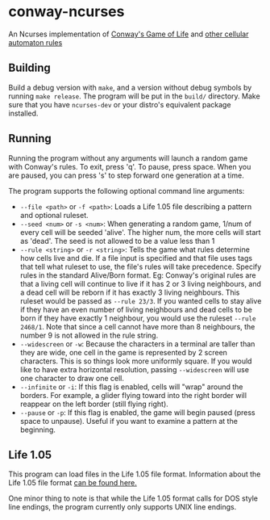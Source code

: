 # conway-ncurses
An Ncurses implementation of [Conway's Game of Life](https://en.wikipedia.org/wiki/Conway's_Game_of_Life) and [other cellular automaton rules](http://conwaylife.com/wiki/Rules)

## Building
Build a debug version with `make`, and a version without debug symbols by running `make release`.  The program will be put in the `build/` directory.  Make sure that you have `ncurses-dev` or your distro's equivalent package installed.

## Running
Running the program without any arguments will launch a random game with Conway's rules.  To exit, press 'q'.  To pause, press space.  When you are paused, you can press 's' to step forward one generation at a time.

The program supports the following optional command line arguments:
* `--file <path>` or `-f <path>`:  Loads a Life 1.05 file describing a pattern and optional ruleset.
* `--seed <num>` or `-s <num>`:  When generating a random game, 1/num of every cell will be seeded 'alive'.  The higher num, the more cells will start as 'dead'.  The seed is not allowed to be a value less than 1
* `--rule <string>` or `-r <string>`:  Tells the game what rules determine how cells live and die.  If a file input is specified and that file uses tags that tell what ruleset to use, the file's rules will take precedence.  Specify rules in the standard Alive/Born format.  Eg:  Conway's original rules are that a living cell will continue to live if it has 2 or 3 living neighbours, and a dead cell will be reborn if it has exactly 3 living neighbours.  This ruleset would be passed as `--rule 23/3`.  If you wanted cells to stay alive if they have an even number of living neighbours and dead cells to be born if they have exactly 1 neighbour, you would use the ruleset `--rule 2468/1`.  Note that since a cell cannot have more than 8 neighbours, the number 9 is not allowed in the rule string.
* `--widescreen` or `-w`:  Because the characters in a terminal are taller than they are wide, one cell in the game is represented by 2 screen characters.  This is so things look more uniformly square.  If you would like to have extra horizontal resolution, passing `--widescreen` will use one character to draw one cell.
* `--infinite` or `-i`:  If this flag is enabled, cells will "wrap" around the borders.  For example, a glider flying toward into the right border will reappear on the left border (still flying right).
* `--pause` or `-p`:  If this flag is enabled, the game will begin paused (press space to unpause).  Useful if you want to examine a pattern at the beginning.

## Life 1.05
This program can load files in the Life 1.05 file format.  Information about the Life 1.05 file format [can be found here.](http://conwaylife.com/wiki/Life_1.05)

One minor thing to note is that while the Life 1.05 format calls for DOS style line endings, the program currently only supports UNIX line endings.
